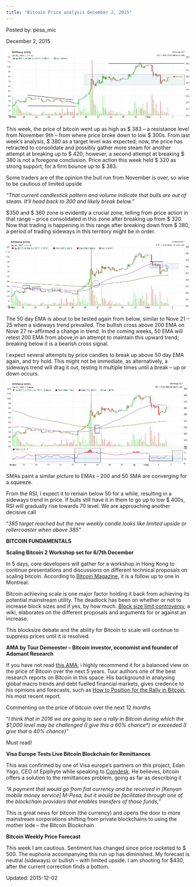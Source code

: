 ```yaml
---
title: "Bitcoin Price analysis December 2, 2015"
---
```



Posted by: pesa_mic 

<span>December 2, 2015</span>




<img src="imgs/2015/12/1.jpg">
<p>This week, the price of bitcoin went up as high as $ 383 &#8211; a resistance level from November 9th &#8211; from where price broke down to low $ 300s. From last week’s analysis, $ 380 as a target level was expected; now, the price has retracted to consolidate and possibly gather more steam for another attempt at breaking up to $ 420; however, a second attempt at breaking $ 380 is not a foregone conclusion. Price action this week held $ 320 as strong support, for a firm bounce up to $ 383.</p>
<p>Some traders are of the opinion the bull run from November is over, so wise to be cautious of limited upside</p>
<p><em>“That current candlestick pattern and volume indicate that bulls are out of steam. It&#8217;ll head back to 300 and likely break below.” </em></p>
<p>$350 and $ 360 zone is evidently a crucial zone, telling from price action in that range &#8211; price consolidated in this zone after breaking up from $ 320. Now that trading is happening in this range after breaking down from $ 380, a period of trading sideways in this territory might be in order.</p>
<img src="imgs/2015/12/2.jpg">
<p>The 50 day EMA is about to be tested again from below, similar to Nove 21 &#8211; 25 when a sideways trend prevailed. The bullish cross above 200 EMA on Nove 27 re-affirmed a change in trend. In the coming weeks, 50 EMA will retest 200 EMA from above,in an attempt to maintain this upward trend; breaking below it is a bearish cross signal.</p>
<p>I expect several attempts by price candles to break up above 50 day EMA again, and try hold. This might not be immediate, as alternatively, a sideways trend will drag it out, testing it multiple times until a break &#8211; up or down occurs.</p>
<img src="imgs/2015/12/3.jpg">
<p>SMAs paint a similar picture to EMAs &#8211; 200 and 50 SMA are converging for a squeeze.</p>
<p>From the RSI, I expect it to remain below 50 for a while, resulting in a sideways trend in price. If bulls still have it in them to go up to low $ 400s, RSI will gradually rise towards 70 level. We are approaching another decisive call</p>
<p>“<em>385 target reached but the new weekly candle looks like limited upside or rollercoaster when above 385”</em></p>
<p><strong>BITCOIN FUNDAMENTALS</strong></p>
<p><strong>Scaling Bitcoin 2 Workshop set for 6/7th December</strong></p>
<p>In 5 days, core developers will gather for a workshop in Hong Kong to continue presentations and discussions on different technical proposals on scaling bitcoin. According to <a href="https://bitcoinmagazine.com/articles/scaling-bitcoin-gears-up-for-hong-kong-1448997197">Bitcoin Magazine</a>, it is a follow up to one in Montreal.</p>
<p>Bitcoin achieving scale is one major factor holding it back from achieving its potential mainstream utility. The deadlock has been on whether or not to increase block sizes and if yes, by how much. <a href="https://en.bitcoin.it/wiki/Block_size_limit_controversy">Block size limit controversy</a>, a wiki, elaborates on the different proposals and arguments for or against an increase.</p>
<p>This blocksize debate and the ability for Bitcoin to scale will continue to suppress prices until it is resolved.</p>
<p><strong>AMA by Tuur Demeester &#8211; Bitcoin investor, economist and founder of Adamant Research</strong></p>
<p>If you have not read <a href="https://forum.bitcoin.com/ama-ask-me-anything/i-m-tuur-demeester-bitcoin-investor-economist-and-founder-of-adamant-research-ask-me-anything-t2911.html">this AMA</a>, i highly recommend it for a balanced view on the price of Bitcoin over the next 5 years. Tuur authors one of the best research reports on Bitcoin in this space. His background in analysing global macro trends and debt fuelled financial markets, gives credence to his opinions and forecasts, such as <a href="https://adamantresearch.docsend.com/view/xqbtwuy">How to Position for the Rally in Bitcoin</a>, his most recent report.</p>
<p>Commenting on the price of bitcoin over the next 12 months</p>
<p>“<em>I think that in 2016 we are going to see a rally in Bitcoin during which the $1,000 level may be challenged (I give this a 60% chance*) or exceeded (I give that a 40% chance)”</p>
<p></em>Must read!</p>
<p><strong>Visa Europe Tests Live Bitcoin Blockchain for Remittances</strong></p>
<p>This was confirmed by one of Visa europe’s partners on this project, Edan Yago, CEO of Epiphyte while speaking to <a href="http://www.coindesk.com/visa-europe-remittances-bitcoin-blockchain/">Coindesk</a>. He believes, bitcoin offers a solution to the remittances problem, going as far as describing it</p>
<p><em>“A payment that would go from fiat currency and be received in [Kenyan mobile money service] M-Pesa, but it would be facilitated through one of the blockchain providers that enables transfers of those funds,”</em></p>
<p>This is great news for bitcoin (the currency) and opens the door to more mainstream corporations shifting from private blockchains to using the mother lode &#8211; the Bitcoin Blockchain</p>
<p><strong>Bitcoin Weekly Price Forecast</strong></p>
<p>This week I am cautious. Sentiment has changed since price rocketed to $ 500. The euphoria accompanying this run up has diminished. My forecast is neutral (sideways) or bullish &#8211; with limited upside. I am shooting for $430, after the current correction finds a bottom.</p>

Updated: 2015-12-02


